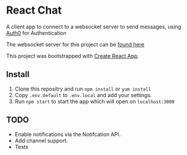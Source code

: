 # React Chat

A client app to connect to a websocket server to send messages, using [Auth0](https://auth0.com/) for Authentication

The websocket server for this project can be [found here](https://github.com/rob3000/chat-sockets)

This project was bootstrapped with [Create React App](https://github.com/facebook/create-react-app).

## Install

1. Clone this repositry and run `npm install` or `yum install`
2. Copy `.env.default` to `.env.local` and add your settings.
3. Run `npm start` to start the app which will open on `localhost:3000`

## TODO

* Enable notifications via the Notifcation API.
* Add channel support.
* Tests

